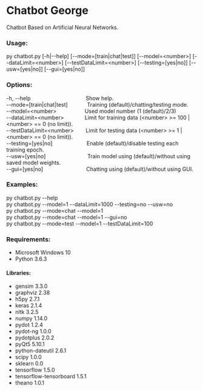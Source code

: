 # Chatbot George
Chatbot Based on Artificial Neural Networks.

### Usage:
  py chatbot.py [-h|--help] [--mode=[train|chat|test]] [--model=\<number\>] [--dataLimit=\<number\>] [--testDataLimit=\<number\>] [--testing=[yes|no]] [--usw=[yes|no]] [--gui=[yes|no]]

### Options:
-h, --help&nbsp;&nbsp;&nbsp;&nbsp;&nbsp;&nbsp;&nbsp;&nbsp;&nbsp;&nbsp;&nbsp;&nbsp;&nbsp;&nbsp;&nbsp;&nbsp;&nbsp;&nbsp;&nbsp;&nbsp;&nbsp;&nbsp;&nbsp;&nbsp;&nbsp;&nbsp;&nbsp;&nbsp;&nbsp;&nbsp;&nbsp;&nbsp;&nbsp;&nbsp;&nbsp;&nbsp;&nbsp;Show help.  
--mode=[train|chat|test]&nbsp;&nbsp;&nbsp;&nbsp;&nbsp;&nbsp;&nbsp;&nbsp;&nbsp;&nbsp;&nbsp;&nbsp;&nbsp;Training (default)/chatting/testing mode.  
--model=\<number\>&nbsp;&nbsp;&nbsp;&nbsp;&nbsp;&nbsp;&nbsp;&nbsp;&nbsp;&nbsp;&nbsp;&nbsp;&nbsp;&nbsp;&nbsp;&nbsp;&nbsp;&nbsp;&nbsp;Used model number (1 (default)/2/3)  
--dataLimit=\<number\>&nbsp;&nbsp;&nbsp;&nbsp;&nbsp;&nbsp;&nbsp;&nbsp;&nbsp;&nbsp;&nbsp;&nbsp;&nbsp;&nbsp;Limit for training data (\<number\> >= 100 | \<number\> == 0 (no limit)).  
--testDataLimit=\<number\>&nbsp;&nbsp;&nbsp;&nbsp;&nbsp;&nbsp;&nbsp;&nbsp;Limit for testing data (\<number\> >= 1 | \<number\> == 0 (no limit)).  
--testing=[yes|no]&nbsp;&nbsp;&nbsp;&nbsp;&nbsp;&nbsp;&nbsp;&nbsp;&nbsp;&nbsp;&nbsp;&nbsp;&nbsp;&nbsp;&nbsp;&nbsp;&nbsp;&nbsp;&nbsp;&nbsp;&nbsp;&nbsp;&nbsp;Enable (default)/disable testing each training epoch.  
--usw=[yes|no]&nbsp;&nbsp;&nbsp;&nbsp;&nbsp;&nbsp;&nbsp;&nbsp;&nbsp;&nbsp;&nbsp;&nbsp;&nbsp;&nbsp;&nbsp;&nbsp;&nbsp;&nbsp;&nbsp;&nbsp;&nbsp;&nbsp;&nbsp;&nbsp;&nbsp;&nbsp;&nbsp;&nbsp;Train model using (default)/without using saved model weights.  
--gui=[yes|no]&nbsp;&nbsp;&nbsp;&nbsp;&nbsp;&nbsp;&nbsp;&nbsp;&nbsp;&nbsp;&nbsp;&nbsp;&nbsp;&nbsp;&nbsp;&nbsp;&nbsp;&nbsp;&nbsp;&nbsp;&nbsp;&nbsp;&nbsp;&nbsp;&nbsp;&nbsp;&nbsp;&nbsp;&nbsp;Chatting using (default)/without using GUI.  

### Examples:  
py chatbot.py --help  
py chatbot.py --model=1 --dataLimit=1000 --testing=no --usw=no  
py chatbot.py --mode=chat --model=1  
py chatbot.py --mode=chat --model=1 --gui=no  
py chatbot.py --mode=test --model=1 --testDataLimit=100  

### Requirements:
- Microsoft Windows 10
- Python 3.6.3

#### Libraries:
- gensim 3.3.0
- graphviz 2.38
- h5py 2.7.1
- keras 2.1.4
- nltk 3.2.5
- numpy 1.14.0
- pydot 1.2.4
- pydot-ng 1.0.0
- pydotplus 2.0.2
- pyQt5 5.10.1
- python-dateutil 2.6.1
- scipy 1.0.0
- sklearn 0.0
- tensorflow 1.5.0
- tensorflow-tensorboard 1.5.1
- theano 1.0.1
